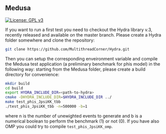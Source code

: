 ## Medusa
[![License: GPL v3](https://img.shields.io/badge/License-GPLv3-blue.svg)](https://www.gnu.org/licenses/gpl-3.0)

If you want to run a first test you need to checkout the Hydra library v.3, recently released and available on the master branch. Please create a Hydra folder somewhere and clone the repository:
```bash
git clone https://github.com/MultithreadCorner/Hydra.git
```
Then you can setup the corresponding enveironment variable and compile the Medusa test application (a preliminary benchmark for phis model) in the following way: starting from the Medusa folder, please create a build directory for convenience:
```bash
mkdir build
cd build
export HYDRA_INCLUDE_DIR=<path-to-hydra>
cmake -DHYDRA_INCLUDE_DIR=$HYDRA_INCLUDE_DIR ../
make test_phis_JpsiKK_tbb
./test_phis_JpsiKK_tbb -n=500000 -b=1
```
where n is the number of unewighted events to generate and b is a numerical boolean to perform the benchmark (1) or not (0).
If you have also OMP you could try to compile ```test_phis_JpsiKK_omp```.
